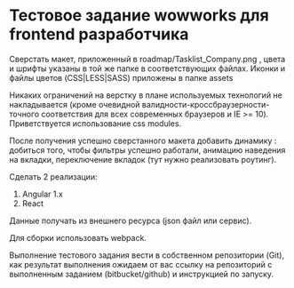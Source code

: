 # Тестовое задание wowworks для frontend разработчика

Сверстать макет, приложенный в roadmap/Tasklist_Company.png , цвета и шрифты указаны в той же папке в соответствующих файлах.
Иконки и файлы цветов (CSS|LESS|SASS) приложены в папке assets

Никаких ограничений на верстку в плане используемых технологий не накладывается (кроме очевидной валидности-кроссбраузерности-точного соответствия для всех современных браузеров и IE >= 10). Приветствуется использование css modules.

После получения успешно сверстанного макета добавить динамику : добиться того, чтобы фильтры успешно работали, анимацию наведения на вкладки, переключение вкладок (тут нужно реализовать роутинг).

Сделать 2 реализации:
1) Angular 1.x
2) React

Данные получать из внешнего ресурса (json файл или сервис).

Для сборки использовать webpack.

Выполнение тестового задания вести в собственном репозитории (Git), как результат выполнения ожидаем от вас ссылку на репозиторий с выполненным заданием (bitbucket/github) и инструкцией по запуску.
